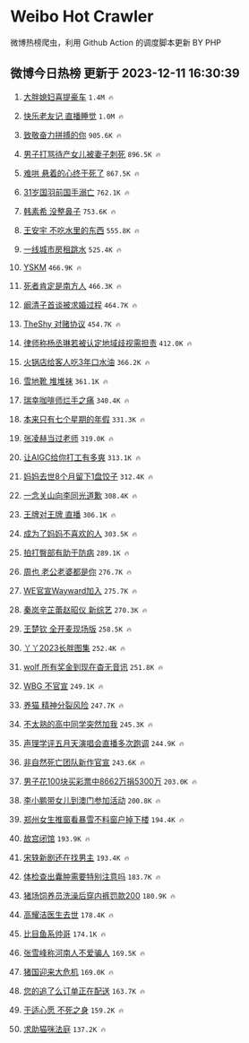 # Weibo Hot Crawler 



微博热榜爬虫，利用 Github Action 的调度脚本更新 BY PHP 


## 微博今日热榜 更新于 2023-12-11 16:30:39 
1. [大胖媳妇喜提豪车](https://s.weibo.com/weibo?q=%E5%A4%A7%E8%83%96%E5%AA%B3%E5%A6%87%E5%96%9C%E6%8F%90%E8%B1%AA%E8%BD%A6&t=31&band_rank=1&Refer=top) `1.4M 🔥` 

1. [快乐老友记 直播睡觉](https://s.weibo.com/weibo?q=%E5%BF%AB%E4%B9%90%E8%80%81%E5%8F%8B%E8%AE%B0%20%E7%9B%B4%E6%92%AD%E7%9D%A1%E8%A7%89&t=31&band_rank=2&Refer=top) `1.0M 🔥` 

1. [致敬奋力拼搏的你](https://s.weibo.com/weibo?q=%23%E8%87%B4%E6%95%AC%E5%A5%8B%E5%8A%9B%E6%8B%BC%E6%90%8F%E7%9A%84%E4%BD%A0%23&t=31&band_rank=3&Refer=top) `905.6K 🔥` 

1. [男子打骂待产女儿被妻子刺死](https://s.weibo.com/weibo?q=%23%E7%94%B7%E5%AD%90%E6%89%93%E9%AA%82%E5%BE%85%E4%BA%A7%E5%A5%B3%E5%84%BF%E8%A2%AB%E5%A6%BB%E5%AD%90%E5%88%BA%E6%AD%BB%23&t=31&band_rank=4&Refer=top) `896.5K 🔥` 

1. [难哄 悬着的心终于死了](https://s.weibo.com/weibo?q=%E9%9A%BE%E5%93%84%20%E6%82%AC%E7%9D%80%E7%9A%84%E5%BF%83%E7%BB%88%E4%BA%8E%E6%AD%BB%E4%BA%86&t=31&band_rank=5&Refer=top) `867.5K 🔥` 

1. [31岁国羽前国手溺亡](https://s.weibo.com/weibo?q=%2331%E5%B2%81%E5%9B%BD%E7%BE%BD%E5%89%8D%E5%9B%BD%E6%89%8B%E6%BA%BA%E4%BA%A1%23&t=31&band_rank=6&Refer=top) `762.1K 🔥` 

1. [韩素希 没整鼻子](https://s.weibo.com/weibo?q=%E9%9F%A9%E7%B4%A0%E5%B8%8C%20%E6%B2%A1%E6%95%B4%E9%BC%BB%E5%AD%90&t=31&band_rank=7&Refer=top) `753.6K 🔥` 

1. [王安宇 不吃水里的东西](https://s.weibo.com/weibo?q=%E7%8E%8B%E5%AE%89%E5%AE%87%20%E4%B8%8D%E5%90%83%E6%B0%B4%E9%87%8C%E7%9A%84%E4%B8%9C%E8%A5%BF&t=31&band_rank=8&Refer=top) `555.8K 🔥` 

1. [一线城市房租跳水](https://s.weibo.com/weibo?q=%23%E4%B8%80%E7%BA%BF%E5%9F%8E%E5%B8%82%E6%88%BF%E7%A7%9F%E8%B7%B3%E6%B0%B4%23&t=31&band_rank=9&Refer=top) `525.4K 🔥` 

1. [YSKM](https://s.weibo.com/weibo?q=YSKM&t=31&band_rank=10&Refer=top) `466.9K 🔥` 

1. [死者肯定是南方人](https://s.weibo.com/weibo?q=%E6%AD%BB%E8%80%85%E8%82%AF%E5%AE%9A%E6%98%AF%E5%8D%97%E6%96%B9%E4%BA%BA&t=31&band_rank=11&Refer=top) `466.3K 🔥` 

1. [阚清子首谈被求婚过程](https://s.weibo.com/weibo?q=%23%E9%98%9A%E6%B8%85%E5%AD%90%E9%A6%96%E8%B0%88%E8%A2%AB%E6%B1%82%E5%A9%9A%E8%BF%87%E7%A8%8B%23&t=31&band_rank=12&Refer=top) `464.7K 🔥` 

1. [TheShy 对赌协议](https://s.weibo.com/weibo?q=TheShy%20%E5%AF%B9%E8%B5%8C%E5%8D%8F%E8%AE%AE&t=31&band_rank=13&Refer=top) `454.7K 🔥` 

1. [律师称杨丞琳若被认定地域歧视需担责](https://s.weibo.com/weibo?q=%23%E5%BE%8B%E5%B8%88%E7%A7%B0%E6%9D%A8%E4%B8%9E%E7%90%B3%E8%8B%A5%E8%A2%AB%E8%AE%A4%E5%AE%9A%E5%9C%B0%E5%9F%9F%E6%AD%A7%E8%A7%86%E9%9C%80%E6%8B%85%E8%B4%A3%23&t=31&band_rank=14&Refer=top) `412.0K 🔥` 

1. [火锅店给客人吃3年口水油](https://s.weibo.com/weibo?q=%23%E7%81%AB%E9%94%85%E5%BA%97%E7%BB%99%E5%AE%A2%E4%BA%BA%E5%90%833%E5%B9%B4%E5%8F%A3%E6%B0%B4%E6%B2%B9%23&t=31&band_rank=15&Refer=top) `366.2K 🔥` 

1. [雪地靴 堆堆袜](https://s.weibo.com/weibo?q=%E9%9B%AA%E5%9C%B0%E9%9D%B4%20%E5%A0%86%E5%A0%86%E8%A2%9C&t=31&band_rank=16&Refer=top) `361.1K 🔥` 

1. [瑞幸咖啡师烂手之痛](https://s.weibo.com/weibo?q=%23%E7%91%9E%E5%B9%B8%E5%92%96%E5%95%A1%E5%B8%88%E7%83%82%E6%89%8B%E4%B9%8B%E7%97%9B%23&t=31&band_rank=17&Refer=top) `340.4K 🔥` 

1. [本来只有七个星期的年假](https://s.weibo.com/weibo?q=%E6%9C%AC%E6%9D%A5%E5%8F%AA%E6%9C%89%E4%B8%83%E4%B8%AA%E6%98%9F%E6%9C%9F%E7%9A%84%E5%B9%B4%E5%81%87&t=31&band_rank=18&Refer=top) `331.3K 🔥` 

1. [张凌赫当过老师](https://s.weibo.com/weibo?q=%E5%BC%A0%E5%87%8C%E8%B5%AB%E5%BD%93%E8%BF%87%E8%80%81%E5%B8%88&t=31&band_rank=19&Refer=top) `319.0K 🔥` 

1. [让AIGC给你打工有多爽](https://s.weibo.com/weibo?q=%23%E8%AE%A9AIGC%E7%BB%99%E4%BD%A0%E6%89%93%E5%B7%A5%E6%9C%89%E5%A4%9A%E7%88%BD%23&t=31&band_rank=20&Refer=top) `313.1K 🔥` 

1. [妈妈去世8个月留下1盘饺子](https://s.weibo.com/weibo?q=%23%E5%A6%88%E5%A6%88%E5%8E%BB%E4%B8%968%E4%B8%AA%E6%9C%88%E7%95%99%E4%B8%8B1%E7%9B%98%E9%A5%BA%E5%AD%90%23&t=31&band_rank=21&Refer=top) `312.4K 🔥` 

1. [一念关山向李同光道歉](https://s.weibo.com/weibo?q=%23%E4%B8%80%E5%BF%B5%E5%85%B3%E5%B1%B1%E5%90%91%E6%9D%8E%E5%90%8C%E5%85%89%E9%81%93%E6%AD%89%23&t=31&band_rank=22&Refer=top) `308.4K 🔥` 

1. [王牌对王牌 直播](https://s.weibo.com/weibo?q=%E7%8E%8B%E7%89%8C%E5%AF%B9%E7%8E%8B%E7%89%8C%20%E7%9B%B4%E6%92%AD&t=31&band_rank=23&Refer=top) `306.1K 🔥` 

1. [成为了妈妈不喜欢的人](https://s.weibo.com/weibo?q=%E6%88%90%E4%B8%BA%E4%BA%86%E5%A6%88%E5%A6%88%E4%B8%8D%E5%96%9C%E6%AC%A2%E7%9A%84%E4%BA%BA&t=31&band_rank=24&Refer=top) `303.5K 🔥` 

1. [拍打臀部有助于防病](https://s.weibo.com/weibo?q=%23%E6%8B%8D%E6%89%93%E8%87%80%E9%83%A8%E6%9C%89%E5%8A%A9%E4%BA%8E%E9%98%B2%E7%97%85%23&t=31&band_rank=25&Refer=top) `289.1K 🔥` 

1. [周也 老公老婆都是你](https://s.weibo.com/weibo?q=%E5%91%A8%E4%B9%9F%20%E8%80%81%E5%85%AC%E8%80%81%E5%A9%86%E9%83%BD%E6%98%AF%E4%BD%A0&t=31&band_rank=26&Refer=top) `276.7K 🔥` 

1. [WE官宣Wayward加入](https://s.weibo.com/weibo?q=%23WE%E5%AE%98%E5%AE%A3Wayward%E5%8A%A0%E5%85%A5%23&t=31&band_rank=27&Refer=top) `275.7K 🔥` 

1. [秦岚辛芷蕾赵昭仪 新综艺](https://s.weibo.com/weibo?q=%E7%A7%A6%E5%B2%9A%E8%BE%9B%E8%8A%B7%E8%95%BE%E8%B5%B5%E6%98%AD%E4%BB%AA%20%E6%96%B0%E7%BB%BC%E8%89%BA&t=31&band_rank=28&Refer=top) `270.3K 🔥` 

1. [王楚钦 全开麦现场版](https://s.weibo.com/weibo?q=%E7%8E%8B%E6%A5%9A%E9%92%A6%20%E5%85%A8%E5%BC%80%E9%BA%A6%E7%8E%B0%E5%9C%BA%E7%89%88&t=31&band_rank=29&Refer=top) `258.5K 🔥` 

1. [丫丫2023长胖图集](https://s.weibo.com/weibo?q=%23%E4%B8%AB%E4%B8%AB2023%E9%95%BF%E8%83%96%E5%9B%BE%E9%9B%86%23&t=31&band_rank=30&Refer=top) `252.4K 🔥` 

1. [wolf 所有奖金到现在杳无音讯](https://s.weibo.com/weibo?q=wolf%20%E6%89%80%E6%9C%89%E5%A5%96%E9%87%91%E5%88%B0%E7%8E%B0%E5%9C%A8%E6%9D%B3%E6%97%A0%E9%9F%B3%E8%AE%AF&t=31&band_rank=31&Refer=top) `251.8K 🔥` 

1. [WBG 不官宣](https://s.weibo.com/weibo?q=WBG%20%E4%B8%8D%E5%AE%98%E5%AE%A3&t=31&band_rank=32&Refer=top) `249.1K 🔥` 

1. [养猫 精神分裂风险](https://s.weibo.com/weibo?q=%E5%85%BB%E7%8C%AB%20%E7%B2%BE%E7%A5%9E%E5%88%86%E8%A3%82%E9%A3%8E%E9%99%A9&t=31&band_rank=33&Refer=top) `247.7K 🔥` 

1. [不太熟的高中同学突然加我](https://s.weibo.com/weibo?q=%E4%B8%8D%E5%A4%AA%E7%86%9F%E7%9A%84%E9%AB%98%E4%B8%AD%E5%90%8C%E5%AD%A6%E7%AA%81%E7%84%B6%E5%8A%A0%E6%88%91&t=31&band_rank=34&Refer=top) `245.3K 🔥` 

1. [声理学评五月天演唱会直播多次跑调](https://s.weibo.com/weibo?q=%23%E5%A3%B0%E7%90%86%E5%AD%A6%E8%AF%84%E4%BA%94%E6%9C%88%E5%A4%A9%E6%BC%94%E5%94%B1%E4%BC%9A%E7%9B%B4%E6%92%AD%E5%A4%9A%E6%AC%A1%E8%B7%91%E8%B0%83%23&t=31&band_rank=35&Refer=top) `244.9K 🔥` 

1. [非自然死亡团队新作官宣](https://s.weibo.com/weibo?q=%E9%9D%9E%E8%87%AA%E7%84%B6%E6%AD%BB%E4%BA%A1%E5%9B%A2%E9%98%9F%E6%96%B0%E4%BD%9C%E5%AE%98%E5%AE%A3&t=31&band_rank=36&Refer=top) `243.6K 🔥` 

1. [男子花100块买彩票中8662万捐5300万](https://s.weibo.com/weibo?q=%23%E7%94%B7%E5%AD%90%E8%8A%B1100%E5%9D%97%E4%B9%B0%E5%BD%A9%E7%A5%A8%E4%B8%AD8662%E4%B8%87%E6%8D%905300%E4%B8%87%23&t=31&band_rank=37&Refer=top) `203.0K 🔥` 

1. [李小鹏带女儿到澳门参加活动](https://s.weibo.com/weibo?q=%23%E6%9D%8E%E5%B0%8F%E9%B9%8F%E5%B8%A6%E5%A5%B3%E5%84%BF%E5%88%B0%E6%BE%B3%E9%97%A8%E5%8F%82%E5%8A%A0%E6%B4%BB%E5%8A%A8%23&t=31&band_rank=38&Refer=top) `200.8K 🔥` 

1. [郑州女生推窗看暴雪不料窗户掉下楼](https://s.weibo.com/weibo?q=%23%E9%83%91%E5%B7%9E%E5%A5%B3%E7%94%9F%E6%8E%A8%E7%AA%97%E7%9C%8B%E6%9A%B4%E9%9B%AA%E4%B8%8D%E6%96%99%E7%AA%97%E6%88%B7%E6%8E%89%E4%B8%8B%E6%A5%BC%23&t=31&band_rank=39&Refer=top) `194.4K 🔥` 

1. [故宫闭馆](https://s.weibo.com/weibo?q=%E6%95%85%E5%AE%AB%E9%97%AD%E9%A6%86&t=31&band_rank=40&Refer=top) `193.9K 🔥` 

1. [宋轶新剧还在找男主](https://s.weibo.com/weibo?q=%23%E5%AE%8B%E8%BD%B6%E6%96%B0%E5%89%A7%E8%BF%98%E5%9C%A8%E6%89%BE%E7%94%B7%E4%B8%BB%23&t=31&band_rank=41&Refer=top) `193.4K 🔥` 

1. [体检查出囊肿需要特别注意吗](https://s.weibo.com/weibo?q=%23%E4%BD%93%E6%A3%80%E6%9F%A5%E5%87%BA%E5%9B%8A%E8%82%BF%E9%9C%80%E8%A6%81%E7%89%B9%E5%88%AB%E6%B3%A8%E6%84%8F%E5%90%97%23&t=31&band_rank=42&Refer=top) `183.7K 🔥` 

1. [猪场饲养员洗澡后穿内裤罚款200](https://s.weibo.com/weibo?q=%23%E7%8C%AA%E5%9C%BA%E9%A5%B2%E5%85%BB%E5%91%98%E6%B4%97%E6%BE%A1%E5%90%8E%E7%A9%BF%E5%86%85%E8%A3%A4%E7%BD%9A%E6%AC%BE200%23&t=31&band_rank=43&Refer=top) `180.9K 🔥` 

1. [高耀洁医生去世](https://s.weibo.com/weibo?q=%23%E9%AB%98%E8%80%80%E6%B4%81%E5%8C%BB%E7%94%9F%E5%8E%BB%E4%B8%96%23&t=31&band_rank=44&Refer=top) `178.4K 🔥` 

1. [比目鱼系帅哥](https://s.weibo.com/weibo?q=%E6%AF%94%E7%9B%AE%E9%B1%BC%E7%B3%BB%E5%B8%85%E5%93%A5&t=31&band_rank=45&Refer=top) `174.1K 🔥` 

1. [张雪峰称河南人不爱骗人](https://s.weibo.com/weibo?q=%23%E5%BC%A0%E9%9B%AA%E5%B3%B0%E7%A7%B0%E6%B2%B3%E5%8D%97%E4%BA%BA%E4%B8%8D%E7%88%B1%E9%AA%97%E4%BA%BA%23&t=31&band_rank=46&Refer=top) `169.5K 🔥` 

1. [猪国迎来大危机](https://s.weibo.com/weibo?q=%E7%8C%AA%E5%9B%BD%E8%BF%8E%E6%9D%A5%E5%A4%A7%E5%8D%B1%E6%9C%BA&t=31&band_rank=47&Refer=top) `169.0K 🔥` 

1. [您的追了么订单正在配送](https://s.weibo.com/weibo?q=%E6%82%A8%E7%9A%84%E8%BF%BD%E4%BA%86%E4%B9%88%E8%AE%A2%E5%8D%95%E6%AD%A3%E5%9C%A8%E9%85%8D%E9%80%81&t=31&band_rank=48&Refer=top) `163.7K 🔥` 

1. [于适心愿 不死之身](https://s.weibo.com/weibo?q=%E4%BA%8E%E9%80%82%E5%BF%83%E6%84%BF%20%E4%B8%8D%E6%AD%BB%E4%B9%8B%E8%BA%AB&t=31&band_rank=49&Refer=top) `159.2K 🔥` 

1. [求助猫咪法庭](https://s.weibo.com/weibo?q=%E6%B1%82%E5%8A%A9%E7%8C%AB%E5%92%AA%E6%B3%95%E5%BA%AD&t=31&band_rank=50&Refer=top) `137.2K 🔥` 

